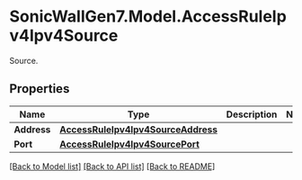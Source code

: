 # SonicWallGen7.Model.AccessRuleIpv4Ipv4Source
Source.

## Properties

Name | Type | Description | Notes
------------ | ------------- | ------------- | -------------
**Address** | [**AccessRuleIpv4Ipv4SourceAddress**](AccessRuleIpv4Ipv4SourceAddress.md) |  | 
**Port** | [**AccessRuleIpv4Ipv4SourcePort**](AccessRuleIpv4Ipv4SourcePort.md) |  | 

[[Back to Model list]](../README.md#documentation-for-models) [[Back to API list]](../README.md#documentation-for-api-endpoints) [[Back to README]](../README.md)

